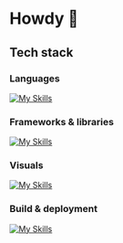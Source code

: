 # Howdy 🤠

## Tech stack
### Languages
[![My Skills](https://skillicons.dev/icons?i=js,ts,html,css,graphql)](https://skillicons.dev)

### Frameworks & libraries
[![My Skills](https://skillicons.dev/icons?i=astro,p5js,sass,tailwind,vue,vitest)](https://skillicons.dev)

### Visuals
[![My Skills](https://skillicons.dev/icons?i=figma,ps,xd)](https://skillicons.dev)

### Build & deployment
[![My Skills](https://skillicons.dev/icons?i=azure,git,netlify,supabase,vite)](https://skillicons.dev)
